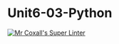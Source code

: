 # Unit6-03-Python
[![Mr Coxall's Super Linter](https://github.com/ICS3U-Programming-NoahS/Unit6-03-Python/workflows/Mr%20Coxall's%20Super%20Linter/badge.svg)](https://github.com/ICS3U-Programming-NoahS/Unit6-03-Python/actions/)
